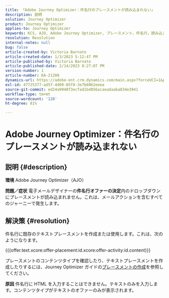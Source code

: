 ```yaml
---
title: 「Adobe Journey Optimizer：件名行のプレースメントが読み込まれない」
description: 説明
solution: Journey Optimizer
product: Journey Optimizer
applies-to: Journey Optimizer
keywords: KCS, AJO, Adobe Journey Optimizer, プレースメント，件名行，読み込まれない，コンテンツタイプ，html, テキスト
resolution: Resolution
internal-notes: null
bug: false
article-created-by: Victoria Barnato
article-created-date: 1/3/2023 5:12:47 PM
article-published-by: Victoria Barnato
article-published-date: 2/14/2023 8:27:07 PM
version-number: 1
article-number: KA-21208
dynamics-url: https://adobe-ent.crm.dynamics.com/main.aspx?forceUCI=1&pagetype=entityrecord&etn=knowledgearticle&id=1597f3d5-898b-ed11-81ad-6045bd0067ea
exl-id: 47725377-ad5f-4d09-85f8-3e7b6062eeea
source-git-commit: ed24a9948f3ecfad1b4856acaeadaaba834e3941
workflow-type: tm+mt
source-wordcount: '128'
ht-degree: 81%

---
```


# Adobe Journey Optimizer：件名行のプレースメントが読み込まれない

## 説明 {#description}

<b>環境</b>
Adobe Journey Optimizer（AJO）


<b>問題／症状</b>
電子メールデザイナーの<b>件名行</b><b>オファーの決定</b>内のドロップダウンにプレースメントが読み込まれません。これは、メールアクションを含むすべてのジャーニーで発生します。


## 解決策 {#resolution}


件名行に既存のテキストプレースメントを作成または使用します。これは、次のようになります。

{{{offer.text.xcore:offer-placement:id.xcore:offer-activity:id.content}}}

プレースメントのコンテンツタイプを確認したり、テキストプレースメントを作成したりするには、Journey Optimizer ガイドの[プレースメントの作成](https://experienceleague.adobe.com/docs/journey-optimizer/using/offer-decisioning/create-components/creating-placements.html?lang=ja)を参照してください。


<b>原因</b>
件名行に HTML を入力することはできません。テキストのみを入力します。コンテンツタイプがテキストのオファーのみが表示されます。
